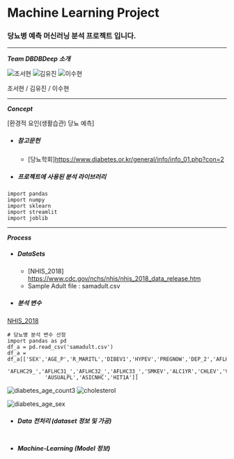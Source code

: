 # Machine Learning Project
### 당뇨병 예측 머신러닝 분석 프로젝트 입니다.
---

___Team DBDBDeep 소개___


![조서현](https://github.com/seohyuny/ml_project/assets/154740829/299c4cb0-c98b-4358-b88d-c363000d818c)
![김유진](https://github.com/seohyuny/ml_project/assets/154740829/8dd8cbe7-5bec-4098-8d37-ed0dcf6e52e9)
![이수현](https://github.com/seohyuny/ml_project/assets/154740829/fd0e5ac6-50d6-49d6-96d0-d2240eb42a89)


조서현 / 김유진 / 이수현

---

___Concept___

[환경적 요인(생활습관) 당뇨 예측]

- ##### 참고문헌
  - [당뇨학회]<https://www.diabetes.or.kr/general/info/info_01.php?con=2>

- ##### 프로젝트에 사용된 분석 라이브러리
```
import pandas
import numpy
import sklearn
import streamlit
import joblib
```

--- 

___Process___

- ##### DataSets
  - [NHIS_2018] <https://www.cdc.gov/nchs/nhis/nhis_2018_data_release.htm>
  - Sample Adult file : samadult.csv

- ##### 분석 변수
[NHIS_2018](https://www.cdc.gov/nchs/nhis/nhis_2018_data_release.htm)

```
# 당뇨병 분석 변수 선정
import pandas as pd
df_a = pd.read_csv('samadult.csv')
df_a = df_a[['SEX','AGE_P','R_MARITL','DIBEV1','HYPEV','PREGNOW','DEP_2','AFLHCA18','BMI',
            'AFLHC29_','AFLHC31_','AFLHC32_','AFLHC33_','SMKEV','ALC1YR','CHLEV','VIGNO',
            'AUSUALPL','ASICNHC','HIT1A']]
```

![diabetes_age_count3](https://github.com/seohyuny/ml_project/assets/154740829/5b359a1c-bb3d-46e0-82bd-c98868b64571) ![cholesterol](https://github.com/seohyuny/ml_project/assets/154740829/84c3562f-3262-44bd-a775-1c0cd0ebbba2)


![diabetes_age_sex](https://github.com/seohyuny/ml_project/assets/154740829/1b8c6494-6fd8-42c6-ad52-510920ad11b3)




- ##### Data 전처리 (dataset 정보 및 가공)
```

```

- ##### Machine-Learning (Model 정보)
```

```




